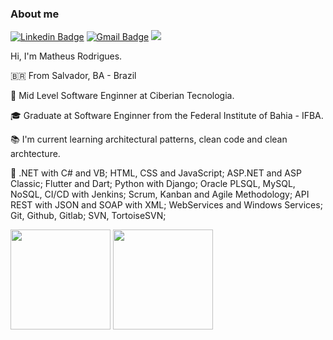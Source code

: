 ### About me	


[![Linkedin Badge](https://img.shields.io/badge/linkedin-%230077B5.svg?&style=flat-square&logo=linkedin&logoColor=white)](https://www.linkedin.com/in/matheus8/) [![Gmail Badge](https://img.shields.io/badge/-Gmail-c14438?style=flat-square&logo=Gmail&logoColor=white&link=mailto:mr634580@gmail.com)](mailto:mr634580@gmail.com) ![](https://komarev.com/ghpvc/?username=mtrs8&color=006bed)

Hi, I'm Matheus Rodrigues.

🇧🇷 From Salvador, BA - Brazil

📇 Mid Level Software Enginner at Ciberian Tecnologia.

🎓 Graduate at Software Enginner from the Federal Institute of Bahia - IFBA. 

📚 I'm current learning architectural patterns, clean code and clean archtecture.

🚀 .NET with C# and VB; HTML, CSS and JavaScript; ASP.NET and ASP Classic; Flutter and Dart; Python with Django; Oracle PLSQL, MySQL, NoSQL, CI/CD with Jenkins;
    Scrum, Kanban and Agile Methodology; API REST with JSON and SOAP with XML; WebServices and Windows Services; Git, Github, Gitlab; SVN, TortoiseSVN;
    
<div align="left">
  <img height="160em" src="https://github-readme-stats.vercel.app/api/top-langs/?username=mtrs8&layout=compact&hide_progress=false&show_icons=true&theme=onedark&include_all_commits=true&count_private=true"/>
  <img height="160em" src="https://github-readme-stats.vercel.app/api?username=mtrs8&show_icons=true&theme=onedark&include_all_commits=true&count_private=true&rank_icon=github"/>
</div>
